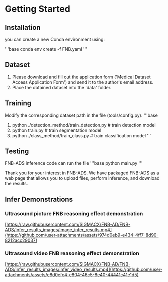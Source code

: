 # Getting Started 
## Installation
you can create a new Conda environment using:

'''base
conda env create -f FNB.yaml
'''

## Dataset
1. Please download and fill out the application form ('Medical Dataset Access Application Form') and send it to the author's email address. 
2. Place the obtained dataset into the 'data' folder.

## Training
Modify the corresponding dataset path in the file (tools/config.py).
'''base
1. python ./detection_method/train_detection.py # train detection model
2. python train.py  # train segmentation model
3. python ./class_method/train_class.py # train classification model
'''

## Testing
FNB-ADS inference code can run the file
'''base
python main.py
'''

Thank you for your interest in FNB-ADS. We have packaged FNB-ADS as a web page that allows you to upload files, perform inference, and download the results.

## Infer Demonstrations

### Ultrasound picture FNB reasoning effect demonstration

[https://raw.githubusercontent.com/SIGMACX/FNB-AD/FNB-ADS/infer_results_images/image_infer_results.mp4](https://github.com/user-attachments/assets/974d0eb9-e434-4ff7-8d90-8212acc29037)


### Ultrasound video FNB reasoning effect demonstration

[https://raw.githubusercontent.com/SIGMACX/FNB-AD/FNB-ADS/infer_results_images/infer_video_results.mp4](https://github.com/user-attachments/assets/e8d0efc4-e804-46c5-8e40-44441c41e1d5)

 
